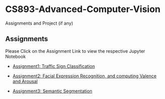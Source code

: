 # CS893-Advanced-Computer-Vision
Assignments and Project (if any)

## Assignments

Please Click on the Assignment Link to view the respective Jupyter Notebook
- [Assignment1: Traffic Sign Classification](https://nbviewer.org/github/UsamaShami11/CS893-Advanced-Computer-Vision/blob/main/Assignment_1_%5B_Adv_CV_%28CS_893%29_%5D.ipynb)

- [Assignment2: Facial Expression Recognition, and computing Valence and Arousal](https://nbviewer.org/github/UsamaShami11/CS893-Advanced-Computer-Vision/blob/main/Assignment_2_%5B_Adv_CV_%28CS_893%29_%5D.ipynb)

- [Assignment3: Semantic Segmentation](https://nbviewer.org/github/UsamaShami11/CS893-Advanced-Computer-Vision/blob/main/Assignment_3_%5B_Adv_CV_%28CS_893%29_%5D.ipynb)
